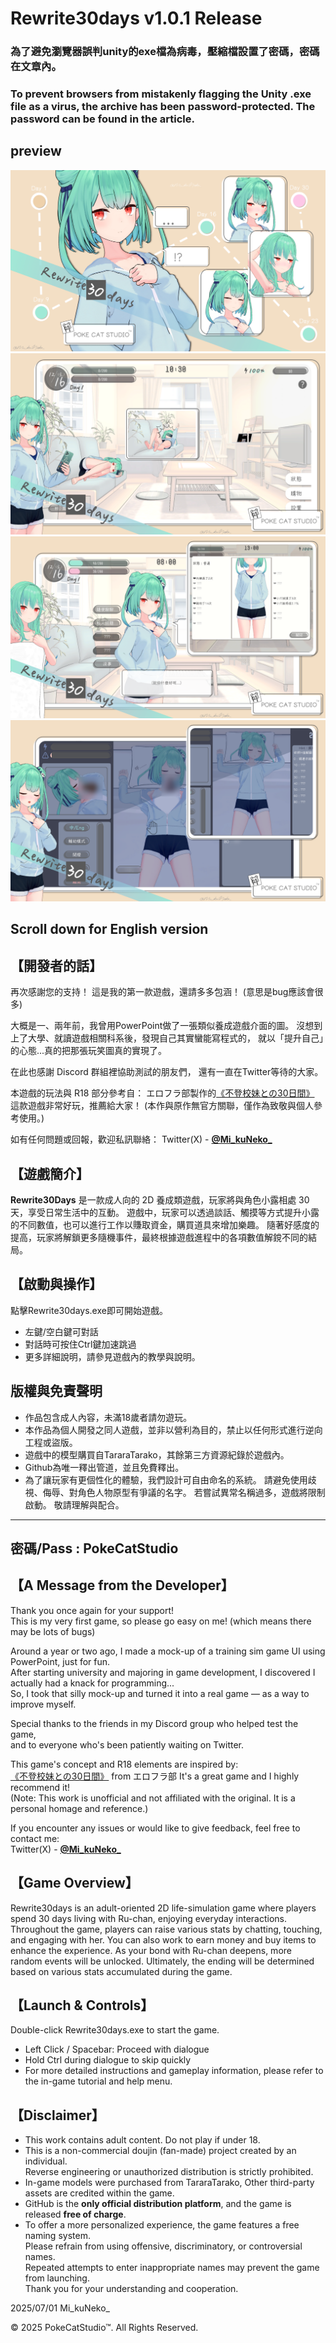 # Rewrite30days v1.0.1 Release
### 為了避免瀏覽器誤判unity的exe檔為病毒，壓縮檔設置了密碼，密碼在文章內。
### To prevent browsers from mistakenly flagging the Unity .exe file as a virus, the archive has been password-protected. The password can be found in the article.
## preview
![image](https://github.com/PokeCatStudio/Rewrite30days/blob/e2066166ae04ff1c45d8f77e39c4b48aa18b0222/r30d_0.png)
![image](https://github.com/PokeCatStudio/Rewrite30days/blob/e2066166ae04ff1c45d8f77e39c4b48aa18b0222/r30d_1.png)
![image](https://github.com/PokeCatStudio/Rewrite30days/blob/e2066166ae04ff1c45d8f77e39c4b48aa18b0222/r30d_2.png)
![image](https://github.com/PokeCatStudio/Rewrite30days/blob/e2066166ae04ff1c45d8f77e39c4b48aa18b0222/r30d_3.png)

## Scroll down for English version

## 【開發者的話】
再次感謝您的支持！
這是我的第一款遊戲，還請多多包涵！
(意思是bug應該會很多)

大概是一、兩年前，我曾用PowerPoint做了一張類似養成遊戲介面的圖。
沒想到上了大學、就讀遊戲相關科系後，發現自己其實蠻能寫程式的，
就以「提升自己」的心態...真的把那張玩笑圖真的實現了。

在此也感謝 Discord 群組裡協助測試的朋友們，
還有一直在Twitter等待的大家。

本遊戲的玩法與 R18 部分參考自：
エロフラ部製作的[《不登校妹との30日間》](https://www.dlsite.com/maniax/work/=/product_id/RJ01274558.html)
這款遊戲非常好玩，推薦給大家！
(本作與原作無官方關聯，僅作為致敬與個人參考使用。)

如有任何問題或回報，歡迎私訊聯絡：
Twitter(X) - [**@Mi_kuNeko_**](https://twitter.com/Mi_kuNeko_)

## 【遊戲簡介】
**Rewrite30Days** 是一款成人向的 2D 養成類遊戲，玩家將與角色小露相處 30 天，享受日常生活中的互動。
遊戲中，玩家可以透過談話、觸摸等方式提升小露的不同數值，也可以進行工作以賺取資金，購買道具來增加樂趣。
隨著好感度的提高，玩家將解鎖更多隨機事件，最終根據遊戲進程中的各項數值解鎲不同的結局。

## 【啟動與操作】
點擊Rewrite30days.exe即可開始遊戲。
- 左鍵/空白鍵可對話
- 對話時可按住Ctrl鍵加速跳過
- 更多詳細說明，請參見遊戲內的教學與說明。

## 版權與免責聲明
- 作品包含成人內容，未滿18歲者請勿遊玩。
- 本作品為個人開發之同人遊戲，並非以營利為目的，禁止以任何形式進行逆向工程或盜版。
- 遊戲中的模型購買自TararaTarako，其餘第三方資源紀錄於遊戲內。
- Github為唯一釋出管道，並且免費釋出。
- 為了讓玩家有更個性化的體驗，我們設計可自由命名的系統。
請避免使用歧視、侮辱、對角色人物原型有爭議的名字。
若嘗試異常名稱過多，遊戲將限制啟動。
敬請理解與配合。

--------
密碼/Pass : PokeCatStudio
--------

## 【A Message from the Developer】
Thank you once again for your support!  
This is my very first game, so please go easy on me!
(which means there may be lots of bugs)

Around a year or two ago, I made a mock-up of a training sim game UI using PowerPoint, just for fun.  
After starting university and majoring in game development, I discovered I actually had a knack for programming...  
So, I took that silly mock-up and turned it into a real game — as a way to improve myself.

Special thanks to the friends in my Discord group who helped test the game,  
and to everyone who's been patiently waiting on Twitter.

This game's concept and R18 elements are inspired by:  
[《不登校妹との30日間》](https://www.dlsite.com/maniax/work/=/product_id/RJ01274558.html) from エロフラ部
It's a great game and I highly recommend it!  
(Note: This work is unofficial and not affiliated with the original. It is a personal homage and reference.)

If you encounter any issues or would like to give feedback, feel free to contact me:  
Twitter(X) - [**@Mi_kuNeko_**](https://twitter.com/Mi_kuNeko_)

## 【Game Overview】
Rewrite30days is an adult-oriented 2D life-simulation game where players spend 30 days living with Ru-chan, enjoying everyday interactions.
Throughout the game, players can raise various stats by chatting, touching, and engaging with her. You can also work to earn money and buy items to enhance the experience.
As your bond with Ru-chan deepens, more random events will be unlocked. Ultimately, the ending will be determined based on various stats accumulated during the game.

## 【Launch & Controls】
Double-click Rewrite30days.exe to start the game.
- Left Click / Spacebar: Proceed with dialogue  
- Hold Ctrl during dialogue to skip quickly  
- For more detailed instructions and gameplay information, please refer to the in-game tutorial and help menu.

## 【Disclaimer】
- This work contains adult content. Do not play if under 18.
- This is a non-commercial doujin (fan-made) project created by an individual.  
  Reverse engineering or unauthorized distribution is strictly prohibited.
- In-game models were purchased from TararaTarako, Other third-party assets are credited within the game.
- GitHub is the **only official distribution platform**, and the game is released **free of charge**.
- To offer a more personalized experience, the game features a free naming system.  
  Please refrain from using offensive, discriminatory, or controversial names.  
  Repeated attempts to enter inappropriate names may prevent the game from launching.  
  Thank you for your understanding and cooperation.

2025/07/01
Mi_kuNeko_

© 2025 PokeCatStudio™. All Rights Reserved.
